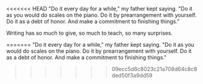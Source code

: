 <<<<<<< HEAD
"Do it every day for a while," my father kept saying. "Do it as you would do scales on the piano. Do it by prearrangement with yourself. Do it as a debt of honor. And make a commitment to finishing things."

Writing has so much to give, so much to teach, so many surprises.

=======
"Do it every day for a while," my father kept saying. "Do it as you would do scales on the piano. Do it by prearrangement with yourself. Do it as a debt of honor. And make a commitment to finishing things."
>>>>>>> 09ecc5d6c8023c21a708d64c8c8ded50f3a9dd59
